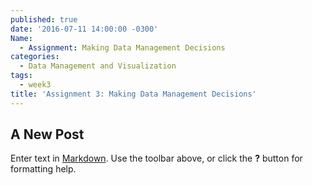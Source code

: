 ```yaml
---
published: true
date: '2016-07-11 14:00:00 -0300'
Name:
  - Assignment: Making Data Management Decisions
categories:
  - Data Management and Visualization
tags:
  - week3
title: 'Assignment 3: Making Data Management Decisions'
---
```


## A New Post

Enter text in [Markdown](http://daringfireball.net/projects/markdown/). Use the toolbar above, or click the **?** button for formatting help.
